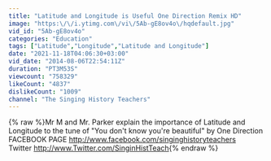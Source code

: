 ```yaml
---
title: "Latitude and Longitude is Useful One Direction Remix HD"
image: "https:\/\/i.ytimg.com\/vi\/5Ab-gE8ov4o\/hqdefault.jpg"
vid_id: "5Ab-gE8ov4o"
categories: "Education"
tags: ["Latitude","Longitude","Latitude and Longitude"]
date: "2021-11-18T04:06:30+03:00"
vid_date: "2014-08-06T22:54:11Z"
duration: "PT3M53S"
viewcount: "758329"
likeCount: "4837"
dislikeCount: "1009"
channel: "The Singing History Teachers"
---
```

{% raw %}Mr M and Mr. Parker explain the importance of Latitude and Longitude to the tune of &quot;You don't know you're beautiful&quot; by One Direction<br />FACEBOOK PAGE  <a rel="nofollow" target="blank" href="http://www.facebook.com/singinghistoryteachers">http://www.facebook.com/singinghistoryteachers</a><br />Twitter    <a rel="nofollow" target="blank" href="http://www.Twitter.com/SinginHistTeach">http://www.Twitter.com/SinginHistTeach</a>{% endraw %}
